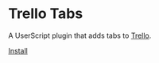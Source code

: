 Trello Tabs
===========

A UserScript plugin that adds tabs to [Trello](http://trello.com).

[Install](https://raw.github.com/ianhalpern/trello-tabs/master/trello-tabs.user.js)
